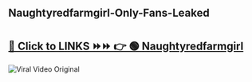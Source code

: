 
 ## Naughtyredfarmgirl-Only-Fans-Leaked

# <h2><a href="https://clipsfans.com/Naughtyredfarmgirl&ref=git">🔗 Click to LINKS ⏩⏩ 👉 🟢 Naughtyredfarmgirl </a></h2>

<a href="https://clipsfans.com/Naughtyredfarmgirl&ref=git" rel="nofollow" data-target="animated-image.originalLink"><img src="https://i.ibb.co.com/xMMVF88/686577567.gif" alt="Viral Video Original" style="max-width: 100%; display: inline-block;" data-target="animated-image.originalImage"></a>
